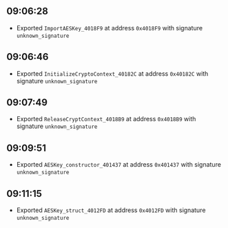 
## 09:06:28
- Exported `ImportAESKey_4018F9` at address `0x4018F9` with signature `unknown_signature`

## 09:06:46
- Exported `InitializeCryptoContext_40182C` at address `0x40182C` with signature `unknown_signature`

## 09:07:49
- Exported `ReleaseCryptContext_4018B9` at address `0x4018B9` with signature `unknown_signature`

## 09:09:51
- Exported `AESKey_constructor_401437` at address `0x401437` with signature `unknown_signature`

## 09:11:15
- Exported `AESKey_struct_4012FD` at address `0x4012FD` with signature `unknown_signature`
